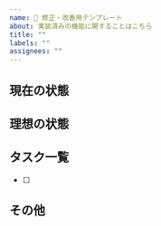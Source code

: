 ```yaml
---
name: 🔧 修正・改善用テンプレート
about: 実装済みの機能に関することはこちら
title: ""
labels: ""
assignees: ""
---
```

<!-- タイトルの基本形は、「AのためBする」→「簡潔な説明+動詞」の形（自明な場合は簡潔な説明は不要です） -->
<!-- 無理に以下の全てを埋める必要はありません🌟 -->
## 現在の状態


## 理想の状態


## タスク一覧
<!-- なるべく具体的に明記してください -->
- [ ] 

## その他
<!-- 補足情報・もしくは懸念点。意見を求める場合は具体的に明記してください -->